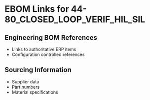 # EBOM Links for 44-80_CLOSED_LOOP_VERIF_HIL_SIL

## Engineering BOM References
- Links to authoritative ERP items
- Configuration controlled references

## Sourcing Information
- Supplier data
- Part numbers
- Material specifications
